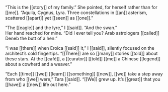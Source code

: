 “This is the [[story]] of my family.” She pointed, for herself rather than for [[me]]. “Aquila, Cygnus, Lyra. Three constellations in [[an]] asterism, scattered [[apart]] yet [[seen]] as [[one]].”  

“The [[eagle]] and the lyre,” I [[said]]. “And the swan.”  
Her hand reached for mine. “Did I ever tell you? Arab astrologers [[called]] Deneb the butt of a hen.”  

“I was [[there]] when Eroica [[said]] it,” I [[said]], silently focused on the architect’s cold fingertips. “[[There]] are so [[many]] stories [[told]] about these stars. At the [[café]], a [[curator]] [[told]] [[me]] a Chinese [[legend]] about a cowherd and a weaver.”  

“Each [[time]] [[we]] [[learn]] [[something]] [[new]], [[we]] take a step away from who [[we]] were,” Tara [[said]]. “[[We]] grew up. It’s [[great]] that you [[have]] a [[new]] life out here.” 

